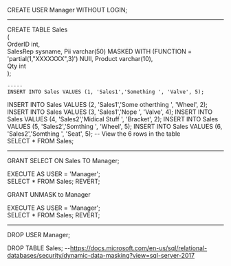 CREATE USER Manager WITHOUT LOGIN;  

-------------------

CREATE TABLE Sales  
    (  
    OrderID int,  
    SalesRep sysname, 
    Pii varchar(50) MASKED WITH (FUNCTION = 'partial(1,"XXXXXXX",3)') NUll, 
    Product varchar(10),  
    Qty int  
    );  

    -----
    INSERT INTO Sales VALUES (1, 'Sales1','Something ', 'Valve', 5);
INSERT INTO Sales VALUES (2, 'Sales1','Some otherthing ', 'Wheel', 2);
INSERT INTO Sales VALUES (3, 'Sales1','Nope ', 'Valve', 4);
INSERT INTO Sales VALUES (4, 'Sales2','Midical Stuff ', 'Bracket', 2);
INSERT INTO Sales VALUES (5, 'Sales2','Somthing ', 'Wheel', 5);
INSERT INTO Sales VALUES (6, 'Sales2','Somthing ', 'Seat', 5);
-- View the 6 rows in the table  
SELECT * FROM Sales;


--------

GRANT SELECT ON Sales TO Manager;  



EXECUTE AS USER = 'Manager';  
SELECT * FROM Sales;
REVERT;  

GRANT UNMASK to Manager


EXECUTE AS USER = 'Manager';  
SELECT * FROM Sales;
REVERT;  



  
---

DROP USER Manager;

DROP TABLE Sales;
--https://docs.microsoft.com/en-us/sql/relational-databases/security/dynamic-data-masking?view=sql-server-2017


 
